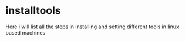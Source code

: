 # installtools
Here i will list all the steps in installing and setting different tools in linux based machines
